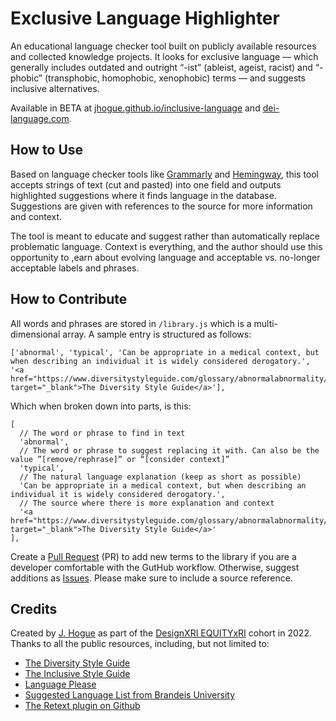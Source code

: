 Exclusive Language Highlighter
==============================

An educational language checker tool built on publicly available resources and collected knowledge projects. It looks for exclusive language — which generally includes outdated and outright “-ist” (ableist, ageist, racist) and “-phobic” (transphobic, homophobic, xenophobic) terms — and suggests inclusive alternatives. 

Available in BETA at [jhogue.github.io/inclusive-language](//jhogue.github.io/inclusive-language/) and [dei-language.com](//dei-language.com).

## How to Use

Based on language checker tools like [Grammarly](//grammarly.com) and [Hemingway](//hemingwayapp.com), this tool accepts strings of text (cut and pasted) into one field and outputs highlighted suggestions where it finds language in the database. Suggestions are given with references to the source for more information and context.

The tool is meant to educate and suggest rather than automatically replace problematic language. Context is everything, and the author should use this opportunity to ,earn about evolving language and acceptable vs. no-longer acceptable labels and phrases. 

## How to Contribute

All words and phrases are stored in `/library.js` which is a multi-dimensional array. A sample entry is structured as follows: 

```
['abnormal', 'typical', 'Can be appropriate in a medical context, but when describing an individual it is widely considered derogatory.', '<a href="https://www.diversitystyleguide.com/glossary/abnormalabnormality/" target="_blank">The Diversity Style Guide</a>'],
```

Which when broken down into parts, is this: 

```
[
  // The word or phrase to find in text
  'abnormal',
  // The word or phrase to suggest replacing it with. Can also be the value ”[remove/rephrase]” or “[consider context]”
  'typical',
  // The natural language explanation (keep as short as possible)
  'Can be appropriate in a medical context, but when describing an individual it is widely considered derogatory.',
  // The source where there is more explanation and context
  '<a href="https://www.diversitystyleguide.com/glossary/abnormalabnormality/" target="_blank">The Diversity Style Guide</a>'
],
```

Create a [Pull Request](//github.com/jhogue/inclusive-language/pulls) (PR) to add new terms to the library if you are a developer comfortable with the GutHub workflow. Otherwise, suggest additions as [Issues](//github.com/jhogue/inclusive-language/issues). Please make sure to include a source reference. 

## Credits

Created by [J. Hogue](//oomphinc.com/our-people/j-hogue) as part of the [DesignXRI EQUITYxRI](//www.designxri.com/learn/equityxdesign/) cohort in 2022. Thanks to all the public resources, including, but not limited to: 

+ [The Diversity Style Guide](//www.diversitystyleguide.com)
+ [The Inclusive Style Guide](//nasaa-arts.org/nasaa_research/inclusive-language-guide/)
+ [Language Please](//languageplease.org)
+ [Suggested Language List from Brandeis University](//sites.google.com/brandeis.edu/parcsuggestedlanguagelist/categories)
+ [The Retext plugin on Github](//github.com/retextjs/retext-equality#related)
